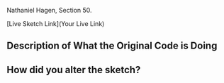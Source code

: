 Nathaniel Hagen, Section 50.

[Live Sketch Link](Your Live Link)

## Description of What the Original Code is Doing

<!--
--This is a Comment Block--

The first section, with the "function setup, createcanvas" portions are setting up color of background, and the size of the canvas.

The next several lines, with "ball.x, etc" in them, are stating the balls' limit in regards to how far it can travel on/in the canvas.
using specific variables, you're able to alter the direction of travel of the ball. The loop in the function reads this, and changes the direction when the given number is reached in the code string. Not any less important, the top line of code allows the ball to move.


    ball.x += ball.delta_x * ball.scale_x;
    ball.y += ball.delta_y * ball.scale_y;


    if (ball.x >= width || ball.x <= 0) {
        ball.delta_x = -1 * ball.delta_x;
    }
    if (ball.y >= height || ball.y <= 0) {
        ball.delta_y = -1 * ball.delta_y;
        
        these lines 
-->


## How did you alter the sketch?

<!--
Please describe how and why you changed the sketch?
-->
